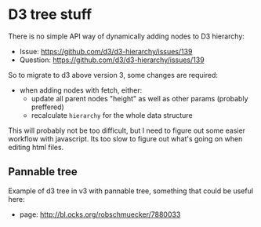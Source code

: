 # D3 tree stuff

There is no simple API way of dynamically adding nodes to D3 hierarchy:

- Issue: <https://github.com/d3/d3-hierarchy/issues/139>
- Question: <https://github.com/d3/d3-hierarchy/issues/139>

So to migrate to d3 above version 3, some changes are required:

- when adding nodes with fetch, either:
  - update all parent nodes "height" as well as other params (probably preffered)
  - recalculate `hierarchy` for the whole data structure

This will probably not be too difficult, but I need to figure out some easier workflow with javascript. Its too slow to figure out what's going on when editing html files.

## Pannable tree

Example of d3 tree in v3 with pannable tree, something that could be useful here:

- page: <http://bl.ocks.org/robschmuecker/7880033>

